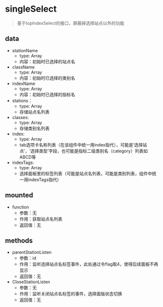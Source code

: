 # singleSelect
>基于topIndexSelect的接口，屏蔽掉选择站点以外的功能
## data
* stationName
  * type: Array
  * 内容：初始时已选择的站点名
* className
  * type: Array
  * 内容：初始时已选择的类别名
* indexName
  * type: Array
  * 内容：初始时已选择的指标名
* stations：
  * type: Array
  * 存储站点名列表
* classes:
  * type: Array
  * 存储类别名列表
* index:
  * type: Array
  * tab选项卡名称列表（在该组件中统一用index指代），可能是‘选择站点’，‘选择类型’字段，也可能是指标二级类别名（category）列表如ABCD等
* indexTags:
  * type: Array
  * 选择面板里的标签列表（可能是站点名列表，可能是类别列表，组件中统一用indexTags指代）
## mounted
* function
  * 参数：无
  * 作用：获取站点名列表
  * 返回值：无
## methods
* parentStationListen
  * 参数：id
  * 作用：监听选择站点名标签事件，此处通过令flag取4，使得后续面板不再显示
  * 返回值：无
* CloseStationListen
  * 参数：无
  * 作用：监听关闭站点名标签的事件，选择面版状态切换
  * 返回值：无